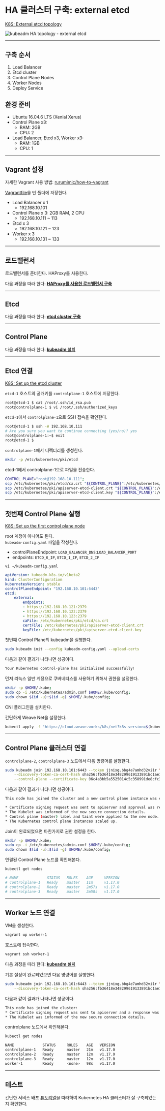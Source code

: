 # HA 클러스터 구축: external etcd

[K8S: External etcd topology](https://kubernetes.io/docs/setup/production-environment/tools/kubeadm/ha-topology/#external-etcd-topology)

![kubeadm HA topology - external etcd](https://d33wubrfki0l68.cloudfront.net/ad49fffce42d5a35ae0d0cc1186b97209d86b99c/5a6ae/images/kubeadm/kubeadm-ha-topology-external-etcd.svg)

---

## 구축 순서

1. Load Balancer
2. Etcd cluster
3. Control Plane Nodes
4. Worker Nodes
5. Deploy Service

## 환경 준비

- Ubuntu 16.04.6 LTS (Xenial Xerus)
- Control Plane x3:
  - RAM: 2GB
  - CPU: 2
- Load Balancer, Etcd x3, Worker x3:
  - RAM: 1GB
  - CPU: 1

---

## Vagrant 설정

자세한 Vagrant 사용 방법: [rurumimic/how-to-vagrant](https://github.com/rurumimic/how-to-vagrant)

[Vagrantfile](/vagrant/external/ubuntu/Vagrantfile)을 빈 폴더에 저장한다.

- Load Balancer x 1
  - 192.168.10.101
- Control Plane x 3: 2GB RAM, 2 CPU
  - 192.168.10.111 ~ 113
- Etcd x 3
  - 192.168.10.121 ~ 123
- Worker x 3
  - 192.168.10.131 ~ 133

---

## 로드밸런서

로드밸런서를 준비한다. HAProxy를 사용한다.

다음 과정을 따라 한다: **[HAProxy를 사용한 로드밸런서 구축](/docs/loadbalancer.md)**

---

## Etcd

다음 과정을 따라 한다: **[etcd cluster 구축](/docs/etcd-cluster.md)**

---

## Control Plane

다음 과정을 따라 한다: **[kubeadm 설치](/docs/install-kubeadm.md)**

---

## Etcd 연결

[K8S: Set up the etcd cluster](https://kubernetes.io/docs/setup/production-environment/tools/kubeadm/high-availability/#set-up-the-etcd-cluster)

`etcd-1` 호스트의 공개키를 `controlplane-1` 호스트에 저장한다.

```bash
root@etcd-1 $ cat /root/.ssh/id_rsa.pub
root@controlplane-1 $ vi /root/.ssh/authorized_keys
```

`etcd-1`에서 `controlplane-1`으로 SSH 접속을 확인한다.

```bash
root@etcd-1 $ ssh -A 192.168.10.111
# Are you sure you want to continue connecting (yes/no)? yes
root@controlplane-1:~$ exit
root@etcd-1 $
```

`controlplane-1`에서 디렉터리를 생성한다.

```bash
mkdir -p /etc/kubernetes/pki/etcd
```

etcd-1에서 controlplane-1으로 파일을 전송한다.

```bash
CONTROL_PLANE="root@192.168.10.111";
scp /etc/kubernetes/pki/etcd/ca.crt "${CONTROL_PLANE}":/etc/kubernetes/pki/etcd/ca.crt;
scp /etc/kubernetes/pki/apiserver-etcd-client.crt "${CONTROL_PLANE}":/etc/kubernetes/pki/apiserver-etcd-client.crt;
scp /etc/kubernetes/pki/apiserver-etcd-client.key "${CONTROL_PLANE}":/etc/kubernetes/pki/apiserver-etcd-client.key;
```

---

## 첫번째 Control Plane 실행

[K8S: Set up the first control plane node](https://kubernetes.io/docs/setup/production-environment/tools/kubeadm/high-availability/#set-up-the-first-control-plane-node)

root 계정이 아니어도 된다.  
`kubeadm-config.yaml` 파일을 작성한다.

- controlPlaneEndpoint: `LOAD_BALANCER_DNS`:`LOAD_BALANCER_PORT`
- endpoints: `ETCD_0_IP`, `ETCD_1_IP`, `ETCD_2_IP`

`vi ~/kubeadm-config.yaml`

```yml
apiVersion: kubeadm.k8s.io/v1beta2
kind: ClusterConfiguration
kubernetesVersion: stable
controlPlaneEndpoint: "192.168.10.101:6443"
etcd:
    external:
        endpoints:
        - https://192.168.10.121:2379
        - https://192.168.10.122:2379
        - https://192.168.10.123:2379
        caFile: /etc/kubernetes/pki/etcd/ca.crt
        certFile: /etc/kubernetes/pki/apiserver-etcd-client.crt
        keyFile: /etc/kubernetes/pki/apiserver-etcd-client.key
```

첫번째 Control Plane의 kubeadm을 실행한다.

```bash
sudo kubeadm init --config kubeadm-config.yaml --upload-certs
```

다음과 같이 결과가 나타나면 성공이다.

```bash
Your Kubernetes control-plane has initialized successfully!
```

먼저 리눅스 일반 계정으로 쿠버네티스를 사용하기 위해서 권한을 설정한다.

```bash
mkdir -p $HOME/.kube;
sudo cp -i /etc/kubernetes/admin.conf $HOME/.kube/config;
sudo chown $(id -u):$(id -g) $HOME/.kube/config;
```

CNI 플러그인을 설치한다.

간단하게 Weave Net을 설정한다.

```bash
kubectl apply -f "https://cloud.weave.works/k8s/net?k8s-version=$(kubectl version | base64 | tr -d '\n')"
```

---

## Control Plane 클러스터 연결

`controlplane-2`, `controlplane-3` 노드에서 다음 명령어를 실행한다.

```bash
sudo kubeadm join 192.168.10.101:6443 --token jjnixg.bbg4e7amhd32vi1r \
    --discovery-token-ca-cert-hash sha256:fb36418e348299619133891bc1ae1dafee6facf8ef8962c135d6ba7b357f00e1 \
    --control-plane --certificate-key 06c4a3bb5a5525014c5c358991de8cfc3e66c21f471517ef6ddbf361f5d63c25
```

다음과 같이 결과가 나타나면 성공이다.

```bash
This node has joined the cluster and a new control plane instance was created:

* Certificate signing request was sent to apiserver and approval was received.
* The Kubelet was informed of the new secure connection details.
* Control plane (master) label and taint were applied to the new node.
* The Kubernetes control plane instances scaled up.
```

Join이 완료되었으면 마찬가지로 권한 설정을 한다.

```bash
mkdir -p $HOME/.kube;
sudo cp -i /etc/kubernetes/admin.conf $HOME/.kube/config;
sudo chown $(id -u):$(id -g) $HOME/.kube/config;
```

연결된 Control Plane 노드를 확인해본다.

```bash
kubectl get nodes

# NAME             STATUS   ROLES    AGE     VERSION
# controlplane-1   Ready    master   11m     v1.17.0
# controlplane-2   Ready    master   2m57s   v1.17.0
# controlplane-3   Ready    master   2m58s   v1.17.0
```

---

## Worker 노드 연결

VM을 생성한다.

```bash
vagrant up worker-1
```

호스트에 접속한다.

```bash
vagrant ssh worker-1
```

다음 과정을 따라 한다: **[kubeadm 설치](/docs/install-kubeadm.md)**

기본 설정이 완료되었으면 다음 명령어를 실행한다.

```bash
sudo kubeadm join 192.168.10.101:6443 --token jjnixg.bbg4e7amhd32vi1r \
    --discovery-token-ca-cert-hash sha256:fb36418e348299619133891bc1ae1dafee6facf8ef8962c135d6ba7b357f00e1
```

다음과 같이 결과가 나타나면 성공이다.

```bash
This node has joined the cluster:
* Certificate signing request was sent to apiserver and a response was received.
* The Kubelet was informed of the new secure connection details.
```

controlplane 노드에서 확인해본다.

```bash
kubectl get nodes
```

```bash
NAME             STATUS     ROLES    AGE   VERSION
controlplane-1   Ready      master   21m   v1.17.0
controlplane-2   Ready      master   12m   v1.17.0
controlplane-3   Ready      master   12m   v1.17.0
worker-1         Ready      <none>   98s   v1.17.0
```

---

## 테스트

간단한 서비스 배포 [튜토리얼](/docs/tutorial.md)을 따라하여 Kubernetes HA 클러스터가 잘 구축되었는지 확인한다.









